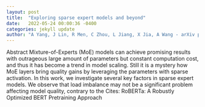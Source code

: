 ```yaml
---
layout: post
title:  "Exploring sparse expert models and beyond"
date:   2022-05-24 00:00:36 -0400
categories: jekyll update
author: "A Yang, J Lin, R Men, C Zhou, L Jiang, X Jia, A Wang - arXiv preprint arXiv , 2021"
---
```

Abstract Mixture-of-Experts (MoE) models can achieve promising results with outrageous large amount of parameters but constant computation cost, and thus it has become a trend in model scaling. Still it is a mystery how MoE layers bring quality gains by leveraging the parameters with sparse activation. In this work, we investigate several key factors in sparse expert models. We observe that load imbalance may not be a significant problem affecting model quality, contrary to the  Cites: RoBERTa: A Robustly Optimized BERT Pretraining Approach